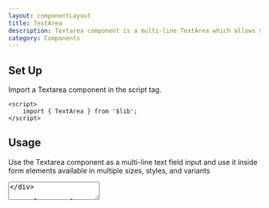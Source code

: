 ```yaml
---
layout: componentLayout
title: TextArea
description: Textarea component is a multi-line TextArea which allows you to write large texts.
category: Components
---
```


<script>
	import { TextArea } from '$lib';
	import PropertyTable from "../../../global-components/PropertyTable.svelte"
	import * as Component from "../../../mdsvex/+layout.svelte"
	import textareaProps from "./textarea-props.ts"

</script>

## Set Up

Import a Textarea component in the script tag.

```svelte
<script>
	import { TextArea } from '$lib';
</script>
```

## Usage

Use the Textarea component as a multi-line text field input and use it inside form elements available in multiple sizes, styles, and variants

<div class="w-[350px]">
	<TextArea label="This is label" placeholder="Please type something here" />
</div>

```svelte
<script>
	import { TextArea } from '$lib';
</script>

<TextArea label="This is label" placeholder="Please type something here" />
```

## Variant

Textarea has `variant` prop to decide the color theme of it.

<div class="w-[350px]">
	<TextArea variant="success" label="This is label" placeholder="Please type something here" />
</div>

```svelte
<script>
	import { TextArea } from '$lib';
</script>

<TextArea variant="success" label="This is label" placeholder="Please type something here" />
```

## Value

TextArea has `value` prop that defines the value of the input.

<div class="w-[350px]">
	<TextArea value="hello world" placeholder="Please type something here" />
</div>

```svelte
<script>
	import { TextArea } from '$lib';
</script>

<TextArea value="hello world" placeholder="Please type something here" />
```

## Size

TextArea has `size` prop defines the font size of the input.

<div class="w-[350px]">
	<TextArea size="sm" placeholder="Please type something here" />
</div>

```svelte
<script>
	import { TextArea } from '$lib';
</script>

<TextArea size="sm" placeholder="Please type something here" />
```

## Disabled

TextArea has `disabled` prop that defines if the input is disabled.

<div class="w-[350px]">
	<TextArea disabled={true} placeholder="Please type something here" />
</div>

```svelte
<script>
	import { TextArea } from '$lib';
</script>

<TextArea disabled={true} placeholder="Please type something here" />
```

## ReadOnly

TextArea has `readonly` prop that defines if the input is readonly.

<div class="w-[350px]">
	<TextArea readonly={true} placeholder="Please type something here" />
</div>

```svelte
<script>
	import { TextArea } from '$lib';
</script>

<TextArea readonly={true} placeholder="Please type something here" />
```

## Max Count

TextArea has `maxCount` prop that defines the text limitation of your TextArea component.

<div class="w-[350px]">
	<TextArea value="hello world" maxCount={25} placeholder="Please type something here" />
</div>

```svelte
<script>
	import { TextArea } from '$lib';
</script>

<TextArea value="hello world" maxCount={25} placeholder="Please type something here" />
```

## Invalid

TextArea has `invalid` prop that defines if the input is invalid. And `invalidText` to set error message when `invalid` is `true`.

<div class="w-[350px]">
	<TextArea label="This is label" invalid={true} invalidText="This is invalid text." placeholder="Please type something here" />
</div>

```svelte
<script>
	import { TextArea } from '$lib';
</script>

<TextArea
	label="This is label"
	invalid={true}
	invalidText="This is invalid text."
	placeholder="Please type something here"
/>
```

## API

TextArea provides APIs(Properties) that is necessary for you to configure a TextArea compponent.

### TextArea Props

<PropertyTable properties={textareaProps} />
